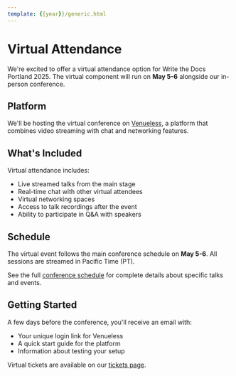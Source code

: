 ```yaml
---
template: {{year}}/generic.html
---
```


# Virtual Attendance

We're excited to offer a virtual attendance option for Write the Docs Portland 2025.
The virtual component will run on **May 5-6** alongside our in-person conference.

## Platform

We'll be hosting the virtual conference on [Venueless](https://venueless.org), 
a platform that combines video streaming with chat and networking features.

## What's Included

Virtual attendance includes:

* Live streamed talks from the main stage
* Real-time chat with other virtual attendees
* Virtual networking spaces  
* Access to talk recordings after the event
* Ability to participate in Q&A with speakers

## Schedule

The virtual event follows the main conference schedule on **May 5-6**. All sessions are streamed in Pacific Time (PT).

See the full [conference schedule](/conf/portland/2025/schedule/) for complete details about specific talks and events.

## Getting Started

A few days before the conference, you'll receive an email with:

* Your unique login link for Venueless
* A quick start guide for the platform
* Information about testing your setup

Virtual tickets are available on our [tickets page](/conf/portland/2025/tickets/).
